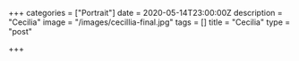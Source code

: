+++
categories = ["Portrait"]
date = 2020-05-14T23:00:00Z
description = "Cecilia"
image = "/images/cecillia-final.jpg"
tags = []
title = "Cecilia"
type = "post"

+++
